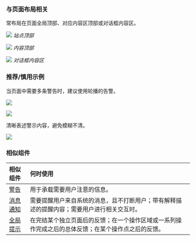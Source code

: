 

### 与页面布局相关

常布局在页面全局顶部、对应内容区顶部或对话框内容区。


![](https://oteam-tdesign-1258344706.cos.ap-guangzhou.myqcloud.com/site/design/%E8%AD%A6%E5%91%8A-1.png)
<em>站点顶部</em>


![](https://oteam-tdesign-1258344706.cos.ap-guangzhou.myqcloud.com/site/design/%E8%AD%A6%E5%91%8A-2.png)
<em>内容顶部</em>


![](https://oteam-tdesign-1258344706.cos.ap-guangzhou.myqcloud.com/site/design/%E8%AD%A6%E5%91%8A-3.png)
<em>对话框内容区</em>



### 推荐/慎用示例

当页面中需要多条警告时，建议使用轮播的告警。

![](https://oteam-tdesign-1258344706.cos.ap-guangzhou.myqcloud.com/site/design/%E8%AD%A6%E5%91%8A-%E5%BB%BA%E8%AE%AE-1.png)


![](https://oteam-tdesign-1258344706.cos.ap-guangzhou.myqcloud.com/site/design/%E8%AD%A6%E5%91%8A-%E5%BB%BA%E8%AE%AE-2.png)

清晰表述警示内容，避免模糊不清。

![](https://oteam-tdesign-1258344706.cos.ap-guangzhou.myqcloud.com/site/design/%E8%AD%A6%E5%91%8A-%E5%BB%BA%E8%AE%AE3.png)




### 相似组件

| 相似组件                 | 何时使用                                                     |
| :----------------------- | :----------------------------------------------------------- |
| [警告](./Alert) | 用于承载需要用户注意的信息。 |
| [消息通知](./Notification) | 需要提醒用户来自系统的消息，且不打断用户；带有解释描述的提醒内容；需要用户进行相关交互时。 |
| [全局提示](./Message)      | 在完结某个独立页面后的反馈；在一个操作区域或一系列操作完成之后的总体反馈；在某个操作点之后的反馈。 |

